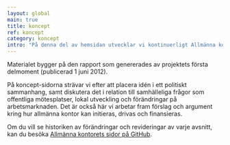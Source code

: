 ```yaml
---
layout: global
main: true
title: koncept
ref: koncept
category: koncept
intro: "På denna del av hemsidan utvecklar vi kontinuerligt Allmänna kontoret som koncept"
---
```


Materialet bygger på den rapport som genererades av projektets första delmoment (publicerad 1 juni 2012).

På koncept-sidorna strävar vi efter att placera idén i ett politiskt sammanhang, samt diskutera det i relation till samhälleliga frågor som offentliga mötesplatser, lokal utveckling och förändringar på arbetsmarknaden. Det är också här vi arbetar fram förslag och argument kring hur allmänna kontor kan initieras, drivas och finansieras.

Om du vill se historiken av förändringar och revideringar av varje avsnitt, kan du besöka [Allmänna kontorets sidor på GitHub](https://github.com/dilettant/thepublicoffice).